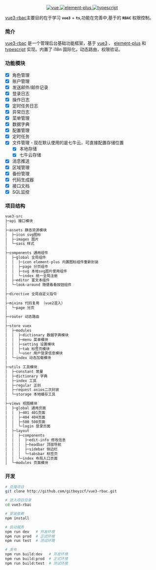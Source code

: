 <p align="center">
  <a href="https://github.com/vuejs/vue-next">
    <img src="https://img.shields.io/badge/vue-3.0-brightgreen.svg" alt="vue">
  </a>
  <a href="https://github.com/element-plus/element-plus">
    <img src="https://img.shields.io/badge/element--plus-1.x-brightgreen.svg" alt="element-plus">
  </a>
  <a href="https://github.com/microsoft/TypeScript">
    <img src="https://img.shields.io/badge/typescript-4.x-brightgreen.svg" alt="typescript">
  </a>
</p>

[vue3-rbac](http://github.com/gitboyzcf/vue3-rbac.git)主要目的在于学习 __`vue3`__ + __`ts`__,功能在完善中,基于的 __`RBAC`__ 权限控制。

### 简介

[vue3-rbac](http://github.com/gitboyzcf/vue3-rbac.git) 是一个管理后台基础功能框架，基于 [vue3](https://github.com/vuejs/vue-next) 、 [element-plus](https://github.com/element-plus/element-plus) 和 [typescript](https://github.com/microsoft/TypeScript) 实现。内置了 i18n 国际化，动态路由，权限验证。


### 功能模块

- [X] 角色管理
- [X] 账户管理
- [X] 发送邮件/邮件记录
- [X] 登录日志
- [X] 操作日志
- [X] 定时任务日志
- [X] 异常日志
- [X] 菜单管理
- [X] 数据字典
- [X] 配置管理
- [X] 定时任务
- [X] 文件管理 - 现在默认使用的是七牛云，可直接配置存储位置
  - [X] 本地存储
  - [X] 七牛云存储 
- [X] 消息推送
- [X] 区域管理
- [X] 备份管理
- [X] 代码生成器
- [X] 接口文档
- [X] SQL监控

### 项目结构

```bash
vue3-src
├─api 接口模块
│
├─assets 静态资源模块
│  ├─icon svg图标
│  ├─images 图片
│  └─sass 样式
│ 
├─components 通用组件
│  ├─global 全局组件
│  │  ├─icon element-plus 内置图标组件重新封装
│  │  ├─page 分页组件
│  │  ├─svg 本地svg图片使用组件
│  │  └─index 统一全局注册
│  ├─editor 富文本组件
│  └─look-around 随便看看按钮组件
│ 
├─directive 全局自定义指令
│ 
├─mixins 代码复用 （vue2混入）
│  └─page 分页
│ 
├─router 动态路由
│ 
├─store vuex
│  ├─modules
│  │  ├─dictionary 数据字典模块
│  │  ├─menu 菜单模块
│  │  ├─setting 设置模块
│  │  ├─tab 标签页模块
│  │  └─user 用户登录信息模块
│  └─index 动态加载模块
│ 
├─utils 工具模块
│  ├─constant 常量
│  ├─dictionary 字典
│  ├─index 工具
│  ├─regular 正则
│  ├─request axios二次封装
│  └─storage 本地缓存工具
│
├─views 视图模块
│  ├─global 通用页面
│  │  ├─401 401页面
│  │  ├─404 404页面
│  │  ├─500 500页面
│  │  └─login 登录页面
│  ├─layout
│  │  ├─components
│  │  │  ├─edit-info 修改信息
│  │  │  ├─headbar 顶部导航
│  │  │  ├─sidebar 侧边栏
│  │  │  └─tabsbar 标签页
│  │  └─index 布局入口页面
│  └─modules 页面模块

```

### 开发

```bash
# 克隆项目
git clone http://github.com/gitboyzcf/vue3-rbac.git

# 进入项目目录
cd vue3-rbac

# 安装依赖
npm install

# 启动服务
npm run dev   # 开发环境
npm run prod  # 正式环境
npm run test  # 测试环境

# 发布
npm run build:dev   # 开发环境
npm run build:prod  # 正式环境
npm run build:test  # 测试环境
```
